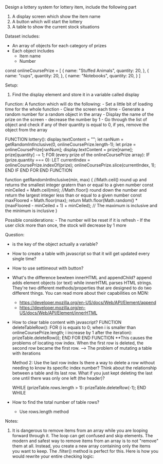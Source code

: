 Design a lottery system for lottery item, include the following part
1. A display screen which show the item name
2. A button which will start the lottery
3. A table to show the current stock situations

Dataset includes:
- An array of objects for each category of prizes
- Each object includes
    - Item name
    - Number

const onlineCoursePrize = [
    {
        name: "Stuffed Animals",
        quantity: 20,
    },
    {
        name: "cups",
        quantity: 20,
    },
    {
        name: "Notebooks",
        quantity: 20,
    }
]

Setup:
1. Find the display element and store it in a variable called display


Function:
A function which will do the following:
    - Set a little bit of loading time for the whole function
    - Clear the screen each time
    - Generate a random number for a random object in the array
    - Display the name of the prize on the screen
    - decrease the number by 1
    - Go through the list of object and check if any of their quantity is equal to 0, if yes, remove the object from the array

FUNCTION lottery():
    display.textContent = "";
    let ranNum = getRandomIntInclusive(0, onlineCoursePrize.length-1);
    let prize = onlineCoursePrize[ranNum];
    display.textContent = prize[name];
    prize[quantity] -= 1;
    FOR (every prize of the onlineCoursePrize array):
        IF (prize.quantity === 0):
            LET currentIndex = onlineCoursePrize.indexOf(prize);
            onlineCoursePrize.slice(currentIndex, 1);
        END IF
    END FOR
END FUNCTION


function getRandomIntInclusive(min, max) {
  //Math.ceil() round up and returns the smallest integer gratern than or equal to a given number
  const minCeiled = Math.ceil(min);
  //Math.floor() round down the number and return the largest integer less than or equal to a given number
  const maxFloored = Math.floor(max);
  return Math.floor(Math.random() * (maxFloored - minCeiled + 1) + minCeiled); // The maximum is inclusive and the minimum is inclusive
}

Possible considerations:
    - The number will be reset if it is refresh
    - If the user click more than once, the stock will decrease by 1 more 

Question:
- is the key of the object actually a variable?
- How to create a table with javascript so that it will get updated every single time?
- How to use settimeout with button?
- What's the difference bewteen innerHTML and appendChild?
    append adds element objects (or text) while innerHTML parses HTML strings. They're two different methods/properties that are designed to do two different things. You can read more about their capabilities on MDN:
    - https://developer.mozilla.org/en-US/docs/Web/API/Element/append
    - https://developer.mozilla.org/en-US/docs/Web/API/Element/innerHTML
- How to clear table content with javascript? 
    FUNCTION deleteTableRow():
        FOR (i is equals to 0; when i is smaller than onlineCoursePrize.length; i increase by 1 after the iteration):
            prizeTable.deleteRow(i);
        END FOR
    END FUNCTION
    **This causes the problems of locating row index. When the first row is deleted, the second row became the first row. --> The problem of mutating a table with iterations

    Method 2: Use the last row index
    Is there a way to delete a row without needing to know its specific index number? Think about the relationship between a table and its last row. What if you just kept deleting the last one until there was only one left (the header)?

    WHILE (prizeTable.rows.length > 1):
        prizeTable.deleteRow(-1);
    END WHILE

- How to find the total number of table rows?
    - Use rows.length method

Notes:
1. It is dangerous to remove items from an array while you are looping forward through it. The loop can get confused and skip elements.
The modern and safest way to remove items from an array is to not "remove" them at all. Instead, you create a new array containing only the items you want to keep. The .filter() method is perfect for this.
Here is how you would rewrite your entire checking logic:

